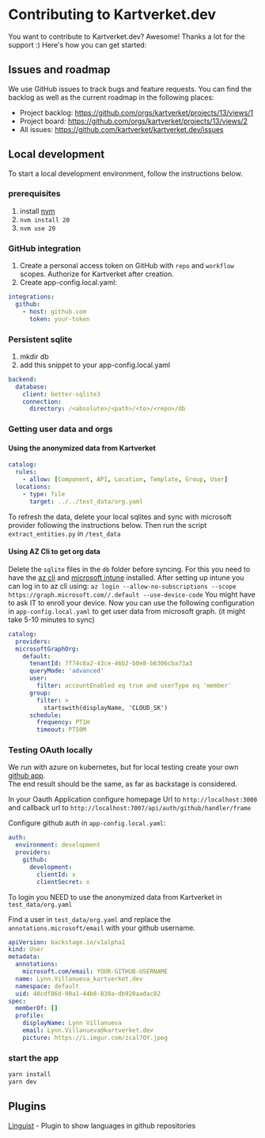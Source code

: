 # Contributing to Kartverket.dev

You want to contribute to Kartverket.dev? Awesome! Thanks a lot for the
support :) Here's how you can get started:

## Issues and roadmap

We use GitHub issues to track bugs and feature requests. You can find the
backlog as well as the current roadmap in the following places:

- Project backlog: https://github.com/orgs/kartverket/projects/13/views/1
- Project board: https://github.com/orgs/kartverket/projects/13/views/2
- All issues: https://github.com/kartverket/kartverket.dev/issues

## Local development

To start a local development environment, follow the instructions below.

### prerequisites

1. install [nvm](https://github.com/nvm-sh/nvm)
2. `nvm install 20`
3. `nvm use 20`

### GitHub integration

1. Create a personal access token on GitHub with `repo` and `workflow` scopes. Authorize for Kartverket after creation.
2. Create app-config.local.yaml:

```yaml
integrations:
  github:
    - host: github.com
      token: your-token
```

### Persistent sqlite

1. mkdir db
2. add this snippet to your app-config.local.yaml

```yaml
backend:
  database:
    client: better-sqlite3
    connection:
      directory: /<absolute>/<path>/<to>/<repo>/db
```

### Getting user data and orgs

#### Using the anonymized data from Kartverket

```yaml
catalog:
  rules:
    - allow: [Component, API, Location, Template, Group, User]
  locations:
    - type: file
      target: ../../test_data/org.yaml
```

To refresh the data, delete your local sqlites and sync with microsoft provider following the instructions below.
Then run the script `extract_entities.py` in `/test_data`

#### Using AZ Cli to get org data

Delete the `sqlite` files in the `db` folder before syncing.
For this you need to have the [az cli](https://learn.microsoft.com/en-us/cli/azure/install-azure-cli-linux?pivots=apt) and [microsoft intune](https://learn.microsoft.com/en-us/mem/intune/user-help/microsoft-intune-app-linux) installed.
After setting up intune you can log in to az cli using: `az login --allow-no-subscriptions --scope https://graph.microsoft.com//.default --use-device-code`
You might have to ask IT to enroll your device.
Now you can use the following configuration in `app-config.local.yaml` to get user data from microsoft graph. (it might take 5-10 minutes to sync)

```yaml
catalog:
  providers:
  microsoftGraphOrg:
    default:
      tenantId: 7f74c8a2-43ce-46b2-b0e8-b6306cba73a3
      queryMode: 'advanced'
      user:
        filter: accountEnabled eq true and userType eq 'member'
      group:
        filter: >
          startswith(displayName, 'CLOUD_SK')
      schedule:
        frequency: PT1H
        timeout: PT50M
```

### Testing OAuth locally

We run with azure on kubernetes, but for local testing create your own [github app](https://github.com/settings/developers).    
The end result should be the same, as far as backstage is considered.

In your Oauth Application configure homepage Url to  `http://localhost:3000` and callback url to `http://localhost:7007/api/auth/github/handler/frame`

Configure github auth in `app-config.local.yaml`: 
```yaml
auth:
  environment: development
  providers:
    github:
      development:
        clientId: x
        clientSecret: x
```

To login you NEED to use the anonymized data from Kartverket in `test_data/org.yaml`

Find a user in `test_data/org.yaml` and replace the `annotations.microsoft/email` with your github username.
```yaml
apiVersion: backstage.io/v1alpha1
kind: User
metadata:
  annotations:
    microsoft.com/email: YOUR-GITHUB-USERNAME
  name: Lynn.Villanueva_kartverket.dev
  namespace: default
  uid: 40cdf86d-90a1-44b8-830a-db920aadac82
spec:
  memberOf: []
  profile:
    displayName: Lynn Villanueva
    email: Lynn.Villanueva@kartverket.dev
    picture: https://i.imgur.com/zcal7OY.jpeg
```
### start the app

```sh
yarn install
yarn dev
```

## Plugins

[Linguist](https://github.com/backstage/backstage/tree/master/plugins/linguist) - Plugin to show languages in github repositories
